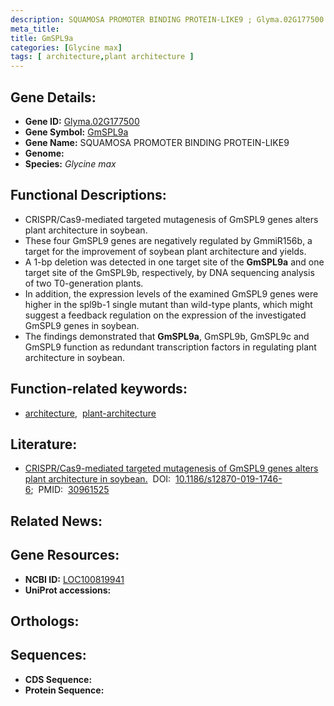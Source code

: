 ```yaml
---
description: SQUAMOSA PROMOTER BINDING PROTEIN-LIKE9 ; Glyma.02G177500 ; Glycine max
meta_title:
title: GmSPL9a
categories: [Glycine max]
tags: [ architecture,plant architecture ]
---
```


## Gene Details:
- **Gene ID:** [Glyma.02G177500]()
- **Gene Symbol:** <u>GmSPL9a</u>
- **Gene Name:** SQUAMOSA PROMOTER BINDING PROTEIN-LIKE9
- **Genome:** []()
- **Species:** *Glycine max*

## Functional Descriptions:
   - CRISPR/Cas9-mediated targeted mutagenesis of GmSPL9 genes alters plant architecture in soybean.
   - These four GmSPL9 genes are negatively regulated by GmmiR156b, a target for the improvement of soybean plant architecture and yields.
   - A 1-bp deletion was detected in one target site of the **GmSPL9a** and one target site of the GmSPL9b, respectively, by DNA sequencing analysis of two T0-generation plants.
   - In addition, the expression levels of the examined GmSPL9 genes were higher in the spl9b-1 single mutant than wild-type plants, which might suggest a feedback regulation on the expression of the investigated GmSPL9 genes in soybean.
   - The findings demonstrated that **GmSPL9a**, GmSPL9b, GmSPL9c and GmSPL9 function as redundant transcription factors in regulating plant architecture in soybean.

## Function-related keywords:
   - [architecture](/tags/architecture/),&nbsp;&nbsp;[plant-architecture](/tags/plant-architecture/)

## Literature:
   - [CRISPR/Cas9-mediated targeted mutagenesis of GmSPL9 genes alters plant architecture in soybean.](https://doi.org/10.1186/s12870-019-1746-6)&nbsp;&nbsp;DOI:&nbsp;&nbsp;[10.1186/s12870-019-1746-6](https://doi.org/10.1186/s12870-019-1746-6);&nbsp;&nbsp;PMID:&nbsp;&nbsp;[30961525](https://pubmed.ncbi.nlm.nih.gov/30961525/)

## Related News:

## Gene Resources:
- **NCBI ID:**  [LOC100819941](https://www.ncbi.nlm.nih.gov/gene/?term=LOC100819941)
- **UniProt accessions:**  [](https://www.uniprot.org/uniprotkb//entry)

## Orthologs:

## Sequences:
- **CDS Sequence:**
- **Protein Sequence:**
